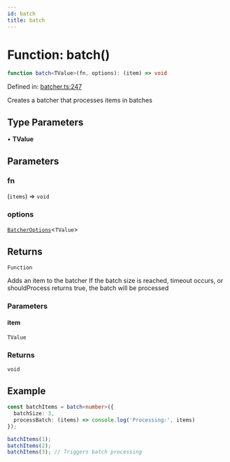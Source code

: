 ```yaml
---
id: batch
title: batch
---
```


<!-- DO NOT EDIT: this page is autogenerated from the type comments -->

# Function: batch()

```ts
function batch<TValue>(fn, options): (item) => void
```

Defined in: [batcher.ts:247](https://github.com/TanStack/pacer/blob/main/packages/pacer/src/batcher.ts#L247)

Creates a batcher that processes items in batches

## Type Parameters

• **TValue**

## Parameters

### fn

(`items`) => `void`

### options

[`BatcherOptions`](../../interfaces/batcheroptions.md)\<`TValue`\>

## Returns

`Function`

Adds an item to the batcher
If the batch size is reached, timeout occurs, or shouldProcess returns true, the batch will be processed

### Parameters

#### item

`TValue`

### Returns

`void`

## Example

```ts
const batchItems = batch<number>({
  batchSize: 3,
  processBatch: (items) => console.log('Processing:', items)
});

batchItems(1);
batchItems(2);
batchItems(3); // Triggers batch processing
```
